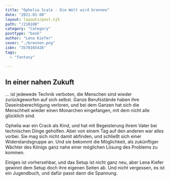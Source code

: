 ```yaml
---
title: "Ophelia Scale - Die Welt wird brennen"
date: "2021-01-08"
layout: layouts/post.njk
path: "/210108"
category: "Category"
posttype: "book"
author: "Lena Kiefer"
cover: "./brennen.png"
isbn: "3570165426"
tags:
  - "fantasy"

---
```

## In einer nahen Zukuft

... ist jedewede Technik verboten, die Menschen sind wieder zurückgeworfen auf sich selbst. Ganze Berufsstände haben ihre Daseinsberechtigung verloren, und bei dem Ganzen hat sich die Menschheit wieder einen Monarchen eingefangen, mit dem nicht alle glücklich sind.

Ophelia war ein Crack als Kind, und hat mit Begeisterung ihrem Vater bei technischen Dinge geholfen. Aber von einem Tag auf den anderen war alles vorbei. Sie mag sich nicht damit abfinden, und schließt sich einer Widerstandsgruppe an. Und sie bekommt die Möglichkeit, als zukünftiger Wächter des Königs ganz nahe einer möglichen Lösung des Problems zu kommen.

Einiges ist vorhersehbar, und das Setup ist nicht ganz neu, aber Lena Kiefer gewinnt dem Setup doch ihre eigenen Seiten ab. Und nicht vergessen, es ist ein Jugendbuch, und dafür passt dann die Spannung.
